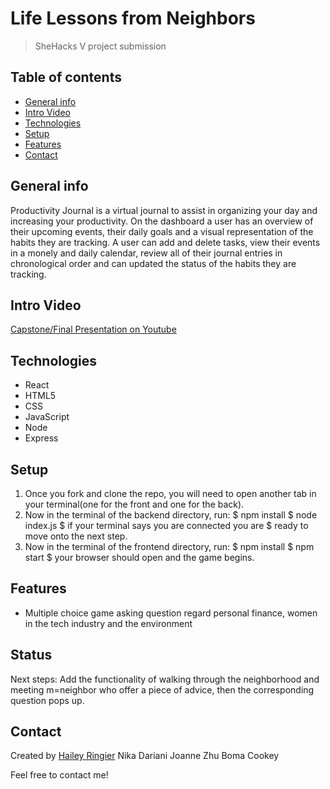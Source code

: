 # Life Lessons from Neighbors
> SheHacks V project submission

## Table of contents
* [General info](#general-info)
* [Intro Video](#intro-video)
* [Technologies](#technologies)
* [Setup](#setup)
* [Features](#features)
* [Contact](#contact)

## General info
Productivity Journal is a virtual journal to assist in organizing your day and increasing your productivity. On the dashboard a user has an overview of their upcoming events, their daily goals and a visual representation of the habits they are tracking. A user can add and delete tasks, view their events in a monely and daily calendar, review all of their journal entries in chronological order and can updated the status of the habits they are tracking.  


## Intro Video
[Capstone/Final Presentation on Youtube](https://www.youtube.com/channel/UCv8YpacxVgL9ShVduwb3Blg?view_as=subscriber)

## Technologies
* React
* HTML5
* CSS
* JavaScript
* Node
* Express

## Setup
1. Once you fork and clone the repo, you will need to open another tab in your terminal(one for the front and one for the back).
1. Now in the terminal of the backend directory, run:
    $ npm install
    $ node index.js
    $ if your terminal says you are connected you are $ ready to move onto the next step.
1. Now in the terminal of the frontend directory, run:
    $ npm install
    $ npm start
    $ your browser should open and the game begins. 


## Features
* Multiple choice game asking question regard personal finance, women in the tech industry and the environment

## Status
Next steps: Add the functionality of walking through the neighborhood and meeting m=neighbor who offer a piece of advice, then the corresponding question pops up. 


## Contact
Created by [Hailey Ringier](https://www.linkedin.com/in/hailey-ringier/) 
Nika Dariani
Joanne Zhu
Boma Cookey

Feel free to contact me! 


